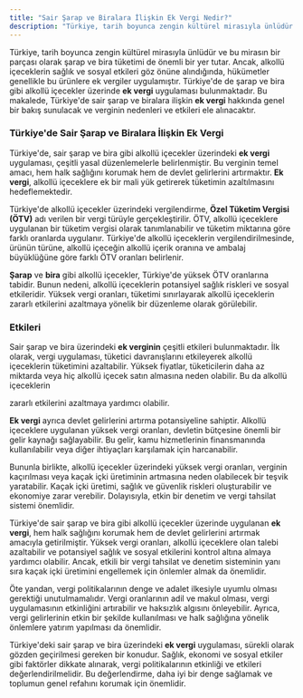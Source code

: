 ```yaml
---
title: "Sair Şarap ve Biralara İlişkin Ek Vergi Nedir?"
description: "Türkiye, tarih boyunca zengin kültürel mirasıyla ünlüdür ve bu mirasın bir parçası olarak şarap ve bira tüketimi de önemli bir yer tutar"
---
```


Türkiye, tarih boyunca zengin kültürel mirasıyla ünlüdür ve bu mirasın bir parçası olarak şarap ve bira tüketimi de önemli bir yer tutar. Ancak, alkollü içeceklerin sağlık ve sosyal etkileri göz önüne alındığında, hükümetler genellikle bu ürünlere ek vergiler uygulamıştır. Türkiye'de de şarap ve bira gibi alkollü içecekler üzerinde **ek vergi** uygulaması bulunmaktadır. Bu makalede, Türkiye'de sair şarap ve biralara ilişkin **ek vergi** hakkında genel bir bakış sunulacak ve verginin nedenleri ve etkileri ele alınacaktır.


### Türkiye'de Sair Şarap ve Biralara İlişkin Ek Vergi

Türkiye'de, sair şarap ve bira gibi alkollü içecekler üzerindeki **ek vergi** uygulaması, çeşitli yasal düzenlemelerle belirlenmiştir. Bu verginin temel amacı, hem halk sağlığını korumak hem de devlet gelirlerini artırmaktır. **Ek vergi**, alkollü içeceklere ek bir mali yük getirerek tüketimin azaltılmasını hedeflemektedir.

Türkiye'de alkollü içecekler üzerindeki vergilendirme, **Özel Tüketim Vergisi (ÖTV)** adı verilen bir vergi türüyle gerçekleştirilir. ÖTV, alkollü içeceklere uygulanan bir tüketim vergisi olarak tanımlanabilir ve tüketim miktarına göre farklı oranlarda uygulanır. Türkiye'de alkollü içeceklerin vergilendirilmesinde, ürünün türüne, alkollü içeceğin alkollü içerik oranına ve ambalaj büyüklüğüne göre farklı ÖTV oranları belirlenir.

**Şarap** ve **bira** gibi alkollü içecekler, Türkiye'de yüksek ÖTV oranlarına tabidir. Bunun nedeni, alkollü içeceklerin potansiyel sağlık riskleri ve sosyal etkileridir. Yüksek vergi oranları, tüketimi sınırlayarak alkollü içeceklerin zararlı etkilerini azaltmaya yönelik bir düzenleme olarak görülebilir.


### Etkileri

Sair şarap ve bira üzerindeki **ek verginin** çeşitli etkileri bulunmaktadır. İlk olarak, vergi uygulaması, tüketici davranışlarını etkileyerek alkollü içeceklerin tüketimini azaltabilir. Yüksek fiyatlar, tüketicilerin daha az miktarda veya hiç alkollü içecek satın almasına neden olabilir. Bu da alkollü içeceklerin

zararlı etkilerini azaltmaya yardımcı olabilir.

**Ek vergi** ayrıca devlet gelirlerini artırma potansiyeline sahiptir. Alkollü içeceklere uygulanan yüksek vergi oranları, devletin bütçesine önemli bir gelir kaynağı sağlayabilir. Bu gelir, kamu hizmetlerinin finansmanında kullanılabilir veya diğer ihtiyaçları karşılamak için harcanabilir.

Bununla birlikte, alkollü içecekler üzerindeki yüksek vergi oranları, verginin kaçırılması veya kaçak içki üretiminin artmasına neden olabilecek bir teşvik yaratabilir. Kaçak içki üretimi, sağlık ve güvenlik riskleri oluşturabilir ve ekonomiye zarar verebilir. Dolayısıyla, etkin bir denetim ve vergi tahsilat sistemi önemlidir.

Türkiye'de sair şarap ve bira gibi alkollü içecekler üzerinde uygulanan **ek vergi**, hem halk sağlığını korumak hem de devlet gelirlerini artırmak amacıyla getirilmiştir. Yüksek vergi oranları, alkollü içeceklere olan talebi azaltabilir ve potansiyel sağlık ve sosyal etkilerini kontrol altına almaya yardımcı olabilir. Ancak, etkili bir vergi tahsilat ve denetim sisteminin yanı sıra kaçak içki üretimini engellemek için önlemler almak da önemlidir.

Öte yandan, vergi politikalarının denge ve adalet ilkesiyle uyumlu olması gerektiği unutulmamalıdır. Vergi oranlarının adil ve makul olması, vergi uygulamasının etkinliğini artırabilir ve haksızlık algısını önleyebilir. Ayrıca, vergi gelirlerinin etkin bir şekilde kullanılması ve halk sağlığına yönelik önlemlere yatırım yapılması da önemlidir.

Türkiye'deki sair şarap ve bira üzerindeki **ek vergi** uygulaması, sürekli olarak gözden geçirilmesi gereken bir konudur. Sağlık, ekonomi ve sosyal etkiler gibi faktörler dikkate alınarak, vergi politikalarının etkinliği ve etkileri değerlendirilmelidir. Bu değerlendirme, daha iyi bir denge sağlamak ve toplumun genel refahını korumak için önemlidir.
